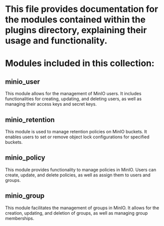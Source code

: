 # This file provides documentation for the modules contained within the plugins directory, explaining their usage and functionality.

# Modules included in this collection:

## minio_user
This module allows for the management of MinIO users. It includes functionalities for creating, updating, and deleting users, as well as managing their access keys and secret keys.

## minio_retention
This module is used to manage retention policies on MinIO buckets. It enables users to set or remove object lock configurations for specified buckets.

## minio_policy
This module provides functionality to manage policies in MinIO. Users can create, update, and delete policies, as well as assign them to users and groups.

## minio_group
This module facilitates the management of groups in MinIO. It allows for the creation, updating, and deletion of groups, as well as managing group memberships.